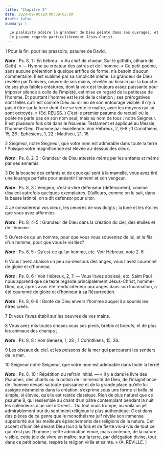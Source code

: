 ```yaml
---
title: "Chapitre 8"
date: 2024-09-06T20:00:39+02:00
draft: false
summary: |
  
  Le psalmiste admire la grandeur de Dieu peinte dans ses ouvrages, et l’excès de sa bonté dans le soin qu’il prend de l’homme et dans la puissance qu’il lui a donnée sur toutes les créatures.
  Ce psaume regarde particulièrement Jésus-Christ.
---
```



1 Pour la fin, pour les pressoirs, psaume de David.

***Note*** :  Ps. 8, 1 : En hébreu : « Au chef de choeur. Sur le gitthîth, cithare de Geth). » ― Hymne au créateur des astres et de l’homme. « Ce petit poème, sans aucune prétention à quelque artifice de forme, n’a besoin d’aucun commentaire. Il est sublime par sa simplicité même. La grandeur de Dieu révélée par l’univers, oeuvre de ses mains, révélée au besoin par la bouche de ses plus faibles créatures, dont la voix est toujours assez puissante pour imposer silence à celle de l’impiété, est mise en regard de la petitesse de l’homme. Et pourtant l’homme est le roi de la création ; ses prérogatives sont telles qu’il est comme Dieu au milieu de son entourage visible. Il n’y a pas d’être sur la terre dont il ne se sente le maître, avec les moyens qui lui sont octroyés. » (Ed. REUSS. ) C’est le premier psaume du recueil où le poète ne parle pas en son nom seul, mais au nom de tous : notre Seigneur. Il est plusieurs fois cité dans le Nouveau Testament et appliqué au Messie, l’homme-Dieu, l’homme par excellence. Voir Hébreux,
2, 6-8 ; 1 Corinthiens, 15, 26 ; Ephésiens, 1, 22 ; Matthieu, 21, 16.


2 Seigneur, notre Seigneur, que votre nom est admirable dans toute la terre ! Puisque votre magnificence est élevée au-dessus des cieux.

***Note*** :  Ps. 8, 2-3 : Grandeur de Dieu attestée même par les enfants et même par ses ennemis.


3 De la bouche des enfants et de ceux qui sont à la mamelle, vous avez tiré une louange parfaite pour anéantir l'ennemi et son vengeur.

***Note*** :  Ps. 8, 3 : Vengeur, c’est-à-dire défenseur (defensorem), comme disaient autrefois quelques exemplaires. D’ailleurs, comme on le sait, dans la basse latinité, on a dit defensor pour ultor.


4 Je considérerai vos cieux, les oeuvres de vos doigts ; la lune et les étoiles que vous avez affermies.

***Note*** :  Ps. 8, 4-5 : Grandeur de Dieu dans la création du ciel, des étoiles et de l’homme.

5 Qu'est-ce qu'un homme, pour que vous vous souveniez de lui, et le fils d'un homme, pour que vous le visitiez?

***Note*** :  Ps. 8, 5 : Qu’est-ce qu’un homme, etc. Voir Hébreux, note 2. 6.


6 Vous l'avez abaissé un peu au-dessous des anges, vous l'avez couronné de gloire et d'honneur,

***Note*** :  Ps. 8, 6 : Voir Hébreux, 2, 7. ― Vous l’avez abaissé, etc. Saint Paul nous apprend que ce texte regarde principalement Jésus-Christ, homme-Dieu, qui, après avoir été rendu inférieur aux anges dans son Incarnation, a été couronné de gloire et d’honneur à sa Résurrection.

***Note*** :  Ps. 8, 6-9 : Bonté de Dieu envers l’homme auquel il a soumis les êtres créés.

7 Et vous l'avez établi sur les oeuvres de vos mains.


8 Vous avez mis toutes choses sous ses pieds, brebis et boeufs, et de plus les animaux des champs ;

***Note*** :  Ps. 8, 8 : Voir Genèse, 1, 28 ; 1 Corinthiens, 15, 26.

9 Les oiseaux du ciel, et les poissons de la mer qui parcourent les sentiers de la mer.


10 Seigneur notre Seigneur, que votre nom est admirable dans toute la terre!

***Note*** :  Ps. 8, 10 : Répétition du refrain initial. ― « Il y a dans le livre des Psaumes, des chants où la notion de l’immensité de Dieu, de l’insignifiance de l’homme devant sa toute-puissance et de la grande place qu’elle lui assigne néanmoins dans la création, s’exprime sous une forme si belle, si simple, si élevée, qu’elle est restée classique. Rien de plus naturel que ce psaume 8, qui ressemble au chant d’un pâtre contemplant pendant la nuit les splendeurs d’un ciel d’Orient… Ou tout nous trompe, ou voilà un jet admirablement pur du sentiment religieux le plus authentique. C’est dans des pièces de ce genre que le monothéisme juif révèle son immense supériorité sur les meilleurs épanchements des religions de la nature. Cet accent d’humilité devant Dieu tout à la fois et de fierté vis-à-vis de tout ce qui n’est pas l’homme ; cette admiration émue, mais contenue, de la nature visible, cette joie de vivre en maître, sur la terre, par délégation divine, tout dans ce petit poème, respire la religion virile et
sainte. » (A. REVILLE. )

